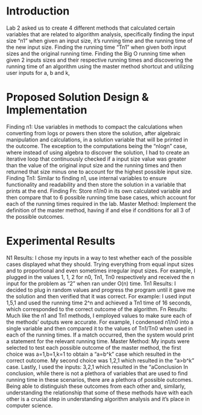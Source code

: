 <h1>Introduction</h1>
	Lab 2 asked us to create 4 different methods that calculated certain variables that are related to algorithm analysis, specifically finding the input size “n1” when given an input size, it’s running time and the running time of the new input size. Finding the running time “Tn1” when given both input sizes and the original running time. Finding the Big O running time when given 2 inputs sizes and their respective running times and discovering the running time of an algorithm using the master method shortcut and utilizing user inputs for a, b and k,
  
<h1>Proposed Solution Design & Implementation</h1>
Finding n1: Use variables in methods to compact the calculations when converting from logs or powers then store the solution, after algebraic manipulation and calculations, in a solution variable that will be printed in the outcome. The exception to the computations being the “nlogn” case, where instead of using algebra to discover the solution, I had to create an iterative loop that continuously checked if a input size value was greater than the value of the original input size and the running times and then returned that size minus one to account for the highest possible input size.
Finding Tn1: Similar to finding n1, use internal variables to ensure functionality and readability and then store the solution in a variable that prints at the end.
Finding Fn: Store n1/n0 in its own calculated variable and then compare that to 6 possible running time base cases, which account for each of the running times required in the lab.  
Master Method: Implement the definition of the master method, having if and else if conditions for all 3 of the possible outcomes.

<h1>Experimental Results</h1>
N1 Results: I chose my inputs in a way to test whether each of the possible cases displayed what they should. Trying everything from equal input sizes and to proportional and even sometimes irregular input sizes.  For example, I plugged in the values 1, 1, 2 for n0, Tn1, Tn0 respectively and received the n input for the problem as “2” when ran under O(n) time.
Tn1 Results: I decided to plug in random values and progress the program until it gave me the solution and then verified that it was correct. For example: I used input 1,5,1 and used the running time 2^n and achieved a Tn1 time of 16 seconds, which corresponded to the correct outcome of the algorithm.
Fn Results: Much like the n1 and Tn1 methods, I employed values to make sure each of the methods’ outputs were accurate. For example, I condensed n1/n0 into a single variable and then compared it to the values of Tn1/Tn0 when used in each of the running times. If a match occurred, then the system would print a statement for the relevant running time. 
Master Method: My inputs were selected to test each possible outcome of the master method, the first choice was a=1,b=1,k=1 to obtain a “a=b^k” case which resulted in the correct outcome. My second choice was 1,2,1 which resulted in the “a>b^k” case. Lastly, I used the inputs: 3,2,1 which resulted in the “a<b^k” case.
Error Handling: Since the main is included in a try/catch block, I attempted to input a value that was not an integer or a double depending on what the field asked. The program was successfully able to handle each error and return a message that informed the user that their choice was incorrect.

<h1>Conclusion</h1>
In conclusion, while there is not a plethora of variables that are used to find running time in these scenarios, there are a plethora of possible outcomes. Being able to distinguish these outcomes from each other and, similarly, understanding the relationship that some of these methods have with each other is a crucial step in understanding algorithm analysis and it’s place in computer science.
